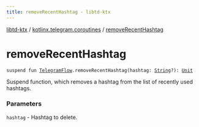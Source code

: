 ```yaml
---
title: removeRecentHashtag - libtd-ktx
---
```


[libtd-ktx](../index.html) / [kotlinx.telegram.coroutines](index.html) / [removeRecentHashtag](./remove-recent-hashtag.html)

# removeRecentHashtag

`suspend fun `[`TelegramFlow`](../kotlinx.telegram.core/-telegram-flow/index.html)`.removeRecentHashtag(hashtag: `[`String`](https://kotlinlang.org/api/latest/jvm/stdlib/kotlin/-string/index.html)`?): `[`Unit`](https://kotlinlang.org/api/latest/jvm/stdlib/kotlin/-unit/index.html)

Suspend function, which removes a hashtag from the list of recently used hashtags.

### Parameters

`hashtag` - Hashtag to delete.
